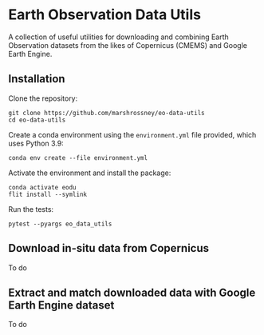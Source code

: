 # Earth Observation Data Utils

A collection of useful utilities for downloading and combining Earth Observation datasets from the likes of Copernicus (CMEMS) and Google Earth Engine.

## Installation

Clone the repository:

```
git clone https://github.com/marshrossney/eo-data-utils
cd eo-data-utils
```

Create a conda environment using the `environment.yml` file provided, which uses Python 3.9:

```
conda env create --file environment.yml
```

Activate the environment and install the package:

```
conda activate eodu
flit install --symlink
```

Run the tests:

```
pytest --pyargs eo_data_utils
```

## Download in-situ data from Copernicus

To do

## Extract and match downloaded data with Google Earth Engine dataset

To do

